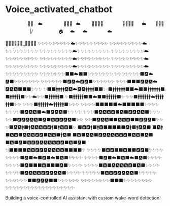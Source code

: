 # Voice_activated_chatbot
⁣          🎈🎈  ☁️
         🎈🎈🎈
 ☁️     🎈🎈🎈🎈
        🎈🎈🎈🎈
   ☁️    ⁣🎈🎈🎈
           \|/
           🏠   ☁️
   ☁️         ☁️

🌳🌹🏫🌳🏢🏢_🏢🏢🌳🌳
⁣✨✨✨✨✨✨✨✨✨☁️✨✨✨✨✨✨✨✨✨
✨✨✨✨✨✨✨✨✨☁️✨✨✨✨✨✨✨✨✨
✨✨✨✨✨✨✨✨✨☁️✨✨✨✨✨✨✨✨✨
✨✨✨✨✨✨✨✨✨☁️✨✨✨✨✨✨✨✨✨
✨✨✨✨✨✨✨✨✨☁️✨✨✨✨✨✨✨✨✨
✨✨✨✨✨✨✨✨✨☁️✨✨✨✨✨✨✨✨✨
✨✨✨✨✨✨✨✨✨☁️✨✨✨✨✨✨✨✨✨
✨✨✨✨✨✨✨✨✨☁️✨✨✨✨✨✨✨✨✨
✨✨✨✨✨✨✨⬛️⬛️☁️⬛️⬛️✨✨✨✨✨✨✨
✨✨✨✨✨✨✨⬛️🅰️☁️🅰️⬛️✨✨✨✨✨✨✨
✨✨✨✨✨✨⬛️🅰️🅰️☁️🅰️🅰️⬛️✨✨✨✨✨✨
✨✨✨⬛️⬛️⬛️🅰️🅰️🅰️☁️🅰️🅰️🅰️⬛️⬛️⬛️✨✨✨
✨⬛️⬛️🚹🚹🚹🚹🅰️🅰️☁️🅰️🅰️🚹🚹🚹🚹⬛️⬛️✨
⬛️🚹🚹🚹🚹🚹🚹⬛️⬛️☁️⬛️⬛️🚹🚹🚹🚹🚹🚹⬛️
⬛️🚹🚹🚹🚹🚹⬛️✨✨☁️✨✨⬛️🚹🚹🚹🚹🚹⬛️
✨⬛️🚹🚹🚹🚹🚹⬛️⬛️☁️⬛️⬛️🚹🚹🚹🚹🚹⬛️✨
✨✨⬛️🚹🚹🚹🚹🚹🚹☁️🚹🚹🚹🚹🚹🚹⬛️✨✨
✨✨✨⬛️🚹🚹🚹🚹🚹☁️🚹🚹🚹🚹🚹⬛️✨✨✨
✨✨✨✨⬛️⬛️⬛️⬛️⬛️☁️⬛️⬛️⬛️⬛️⬛️✨✨✨✨
✨✨✨✨⬛️🅰️🅰️🅰️⬛️☁️⬛️🅰️🅰️🅰️⬛️✨✨✨✨
✨✨✨⬛️🅰️🅰️🅰️🅰️⬛️🅰️⬛️🅰️🅰️🅰️🅰️⬛️✨✨✨
✨✨⬛️🅰️🅰️🅰️🅰️🅰️⬛️🅰️⬛️🅰️🅰️⁣🅰️🅰️🅰️⬛️✨✨
✨✨⬛️🅰️🅰️🅰️⬛️⬛️🅰️🅰️🅰️⬛️⬛️🅰️🅰️🅰️⬛️✨✨
✨⬛️🅰️🅰️🚹⬛️🚹🅰️🅰️🅰️🅰️🅰️🚹⬛️🚹🅰️🅰️⬛️✨
⬛️🅰️🅰️🚹⬛️🚹🅰️⬛️⬛️⬛️⬛️⬛️🅰️🚹⬛️🚹🅰️🅰️⬛️
⬛️🅰️🚹⬛️🅰️🅰️⬛️🅰️🅰️🅰️🅰️🅰️⬛️🅰️🅰️⬛️🚹🅰️⬛️
⬛️🅰️⬛️🅰️🅰️⬛️🅰️🅰️🅰️🅰️🅰️🅰️🅰️⬛️🅰️🅰️⬛️🅰️⬛️
⬛️🅰️⬛️🅰️⬛️🅰️🅰️🅰️🅰️🅰️🅰️🅰️🅰️🅰️⬛️🅰️⬛️🅰️⬛️
✨⬛️⬛️⬛️⬛️🅰️🅰️🅰️🅰️🅰️🅰️🅰️🅰️🅰️⬛️⬛️⬛️⬛️✨ 
✨✨✨✨⬛️🅰️🅰️⬛️⬛️🅰️⬛️⬛️🅰️🅰️⬛️✨✨✨✨
✨✨✨✨⬛️🅰️⬛️☁️⬛️🅰️⬛️☁️⬛️🅰️⬛️✨✨✨✨
✨✨✨✨⬛️🅰️⬛️☁️⬛️🅰️⬛️☁️⬛️🅰️⬛️✨✨✨✨
✨✨✨✨⬛️🅰️⬛️⬛️⬛️🅰️⬛️⬛️⬛️🅰️⬛️✨✨✨✨
✨✨✨✨⬛️🅰️⬛️🅰️🅰️🅰️🅰️🅰️⬛️🅰️⬛️✨✨✨✨
✨✨✨✨⬛️🅰️🅰️🅰️🅰️🅰️🅰️🅰️🅰️🅰️⬛️✨✨✨✨
✨✨✨✨✨⬛️🅰️🅰️🅰️🅰️🅰️🅰️🅰️⬛️✨✨✨✨✨
✨✨✨✨✨✨⬛️⬛️🅰️🅰️🅰️⬛️⬛️✨✨✨✨✨✨
✨✨✨✨✨✨✨✨⬛️⬛️⬛️✨✨✨✨✨✨✨✨
✨✨✨✨✨✨✨✨✨✨✨✨✨✨✨✨✨✨✨





Building a voice-controlled AI assistant with custom wake-word detection!



















